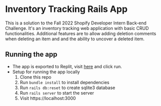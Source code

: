# Inventory Tracking Rails App

This is a solution to the Fall 2022 Shopify Developer Intern Back-end Challenge. It's an inventory tracking web application with basic CRUD functionalities. Additional features are to allow adding deletion comments when deleting an item and and the ability to uncover a deleted item. 

## Running the app
- The app is exported to Replit, visit [here](https://replit.com/@Roy7384/Inventory-app-rails?v=1) and click run.
- Setup for running the app locally
  1. Clone this repo
  2. Run `bundle install` to install dependencies
  3. Run `rails db:reset` to create sqlite3 database
  4. Run `rails server` to start the server
  5. Visit https://localhost:3000
